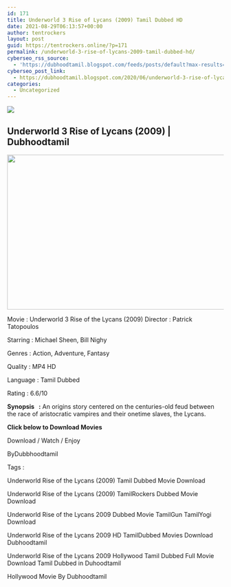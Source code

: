 ```yaml
---
id: 171
title: Underworld 3 Rise of Lycans (2009) Tamil Dubbed HD
date: 2021-08-29T06:13:57+00:00
author: tentrockers
layout: post
guid: https://tentrockers.online/?p=171
permalink: /underworld-3-rise-of-lycans-2009-tamil-dubbed-hd/
cyberseo_rss_source:
  - 'https://dubhoodtamil.blogspot.com/feeds/posts/default?max-results=150&start-index=301'
cyberseo_post_link:
  - https://dubhoodtamil.blogspot.com/2020/06/underworld-3-rise-of-lycans-tamil.html
categories:
  - Uncategorized
---
```

<div class="media_block">
  <img src="https://1.bp.blogspot.com/-AXmZHRDLHKg/XuH7BNDhSgI/AAAAAAAABa4/5qK2Qi0XwC8g2ee3a5u98Tf1YJFIAM_tACNcBGAsYHQ/s72-c/3zgbcT.jpg" class="media_thumbnail" />
</div>

## <span>Underworld 3 Rise of Lycans (2009) | Dubhoodtamil</span>



<div class="separator">
  <a href="https://1.bp.blogspot.com/-AXmZHRDLHKg/XuH7BNDhSgI/AAAAAAAABa4/5qK2Qi0XwC8g2ee3a5u98Tf1YJFIAM_tACNcBGAsYHQ/s1600/3zgbcT.jpg" imageanchor="1"><img loading="lazy" border="0" data-original-height="900" data-original-width="1600" height="360" src="https://1.bp.blogspot.com/-AXmZHRDLHKg/XuH7BNDhSgI/AAAAAAAABa4/5qK2Qi0XwC8g2ee3a5u98Tf1YJFIAM_tACNcBGAsYHQ/s640/3zgbcT.jpg" width="640" /></a>
</div>

<span>Movie<span> </span>:<span> </span>Underworld 3 Rise of the Lycans (2009) Director<span> </span>:<span> </span>Patrick Tatopoulos</span>

<span>Starring<span> </span>:<span> </span>Michael Sheen, Bill Nighy</span>

<span>Genres<span> </span>:<span> </span>Action, Adventure, Fantasy</span>

<span>Quality<span> </span>:<span> </span>MP4 HD</span>

<span>Language</span> <span></span><span>:</span> <span></span><span>Tamil Dubbed</span>

<span>Rating</span> <span></span><span>:</span> <span></span><span>6.6/10</span>

<span><b>Synopsis&nbsp; &nbsp;:</b> An origins story centered on the centuries-old feud between the race of aristocratic vampires and their onetime slaves, the Lycans.</span>

<span><b>Click below to Download Movies</b></span>

<span>Download / Watch / Enjoy</span>

<span>ByDubbhoodtamil</span>

<span>Tags :</span>

<span>Underworld Rise of the Lycans (2009) Tamil Dubbed Movie Download</span>

<span>Underworld Rise of the Lycans (2009) TamilRockers Dubbed Movie Download</span>

<span>Underworld Rise of the Lycans 2009 Dubbed Movie TamilGun TamilYogi Download</span>

<span>Underworld Rise of the Lycans 2009 HD TamilDubbed Movies Download Dubhoodtamil</span>

<span>Underworld Rise of the Lycans 2009 Hollywood Tamil Dubbed Full Movie Download Tamil Dubbed in Duhoodtamil</span>

<span>Hollywood Movie By Dubhoodtamil</span>